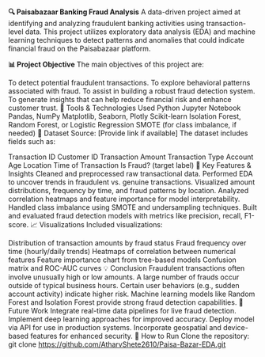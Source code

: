 **🔍 Paisabazaar Banking Fraud Analysis**
A data-driven project aimed at identifying and analyzing fraudulent banking activities using transaction-level data. This project utilizes exploratory data analysis (EDA) and machine learning techniques to detect patterns and anomalies that could indicate financial fraud on the Paisabazaar platform.

**📊 Project Objective**
The main objectives of this project are:

To detect potential fraudulent transactions.
To explore behavioral patterns associated with fraud.
To assist in building a robust fraud detection system.
To generate insights that can help reduce financial risk and enhance customer trust.
🧰 Tools & Technologies Used
Python
Jupyter Notebook
Pandas, NumPy
Matplotlib, Seaborn, Plotly
Scikit-learn
Isolation Forest, Random Forest, or Logistic Regression
SMOTE (for class imbalance, if needed)
📂 Dataset
Source: [Provide link if available]
The dataset includes fields such as:

Transaction ID
Customer ID
Transaction Amount
Transaction Type
Account Age
Location
Time of Transaction
Is Fraud? (target label)
📌 Key Features & Insights
Cleaned and preprocessed raw transactional data.
Performed EDA to uncover trends in fraudulent vs. genuine transactions.
Visualized amount distributions, frequency by time, and fraud patterns by location.
Analyzed correlation heatmaps and feature importance for model interpretability.
Handled class imbalance using SMOTE and undersampling techniques.
Built and evaluated fraud detection models with metrics like precision, recall, F1-score.
📈 Visualizations
Included visualizations:

Distribution of transaction amounts by fraud status
Fraud frequency over time (hourly/daily trends)
Heatmaps of correlation between numerical features
Feature importance chart from tree-based models
Confusion matrix and ROC-AUC curves
💡 Conclusion
Fraudulent transactions often involve unusually high or low amounts.
A large number of frauds occur outside of typical business hours.
Certain user behaviors (e.g., sudden account activity) indicate higher risk.
Machine learning models like Random Forest and Isolation Forest provide strong fraud detection capabilities.
🚀 Future Work
Integrate real-time data pipelines for live fraud detection.
Implement deep learning approaches for improved accuracy.
Deploy model via API for use in production systems.
Incorporate geospatial and device-based features for enhanced security.
📁 How to Run
Clone the repository:
git clone https://github.com/AtharvShete2610/Paisa-Bazar-EDA.git
